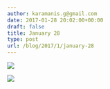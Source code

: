 ```yaml
---
author: karamanis.g@gmail.com
date: 2017-01-28 20:02:00+00:00
draft: false
title: January 28
type: post
url: /blog/2017/1/january-28
---
```




  
   ![](https://images.squarespace-cdn.com/content/v1/4f3f61bae4b063b909445965/1485626613812-DLUMYQTISRNUQJETDLK6/ke17ZwdGBToddI8pDm48kFWxnDtCdRm2WA9rXcwtIYR7gQa3H78H3Y0txjaiv_0fDoOvxcdMmMKkDsyUqMSsMWxHk725yiiHCCLfrh8O1z5QPOohDIaIeljMHgDF5CVlOqpeNLcJ80NK65_fV7S1UcTSrQkGwCGRqSxozz07hWZrYGYYH8sg4qn8Lpf9k1pYMHPsat2_S1jaQY3SwdyaXg/20170128-DSCF4658.jpg?format=original)

  

  
   ![](https://images.squarespace-cdn.com/content/v1/4f3f61bae4b063b909445965/1485626577605-EHYHK6IGC3KR0KW7IWPP/ke17ZwdGBToddI8pDm48kFWxnDtCdRm2WA9rXcwtIYR7gQa3H78H3Y0txjaiv_0fDoOvxcdMmMKkDsyUqMSsMWxHk725yiiHCCLfrh8O1z5QPOohDIaIeljMHgDF5CVlOqpeNLcJ80NK65_fV7S1UcTSrQkGwCGRqSxozz07hWZrYGYYH8sg4qn8Lpf9k1pYMHPsat2_S1jaQY3SwdyaXg/20170128-DSCF4662.jpg?format=original)

  


